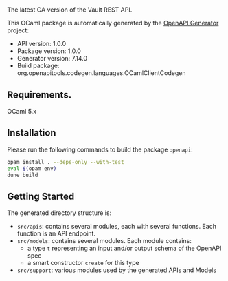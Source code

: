 # 
The latest GA version of the Vault REST API.

This OCaml package is automatically generated by the [OpenAPI Generator](https://openapi-generator.tech) project:

- API version: 1.0.0
- Package version: 1.0.0
- Generator version: 7.14.0
- Build package: org.openapitools.codegen.languages.OCamlClientCodegen

## Requirements.

OCaml 5.x

## Installation

Please run the following commands to build the package `openapi`:

```sh
opam install . --deps-only --with-test
eval $(opam env)
dune build
```

## Getting Started

The generated directory structure is:
- `src/apis`: contains several modules, each with several functions. Each function is an API endpoint.
- `src/models`: contains several modules. Each module contains:
  - a type `t` representing an input and/or output schema of the OpenAPI spec
  - a smart constructor `create` for this type
- `src/support`: various modules used by the generated APIs and Models

